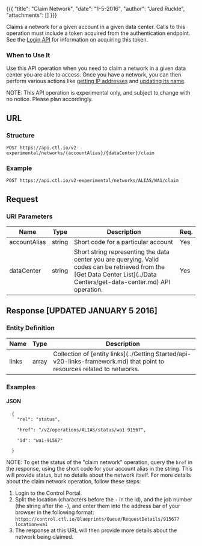 {{{
  "title": "Claim Network",
  "date": "1-5-2016",
  "author": "Jared Ruckle",
  "attachments": []
}}}

Claims a network for a given account in a given data center. Calls to this operation must include a token acquired from the authentication endpoint. See the [Login API](../Authentication/login.md) for information on acquiring this token.

### When to Use It

Use this API operation when you need to claim a network in a given data center you are able to access. Once you have a network, you can then perform various actions like [getting IP addresses](../Networks/get-ip-address-list.md) and [updating its name](../Networks/update-network.md).

  NOTE: This API operation is experimental only, and subject to change with no notice. Please plan accordingly.

## URL

### Structure

    POST https://api.ctl.io/v2-experimental/networks/{accountAlias}/{dataCenter}/claim

### Example

    POST https://api.ctl.io/v2-experimental/networks/ALIAS/WA1/claim

## Request

### URI Parameters

| Name | Type | Description | Req. |
| --- | --- | --- | --- |
| accountAlias | string | Short code for a particular account | Yes |
| dataCenter | string | Short string representing the data center you are querying. Valid codes can be retrieved from the [Get Data Center List](../Data Centers/get-data-center.md) API operation. | Yes |

## Response [UPDATED JANUARY 5 2016]

### Entity Definition

| Name | Type | Description |
| --- | --- | --- |
| links | array | Collection of [entity links](../Getting Started/api-v20-links-framework.md) that point to resources related to networks. |

### Examples

#### JSON
```
  {
    "rel": "status",

    "href": "/v2/operations/ALIAS/status/wa1-91567",

    "id": "wa1-91567"

  }
```

NOTE: To get the status of the "claim network" operation, query the `href` in the response, using the short code for your account alias in the string. This will provide status, but no details about the network itself. For more details about the claim network operation, follow these steps:

1. Login to the Control Portal.
2. Split the location (characters before the `-` in the id), and the job number (the string after the `-`), and enter them into the address bar of your browser in the following format: `https://control.ctl.io/Blueprints/Queue/RequestDetails/91567?location=wa1`
3. The response at this URL will then provide more details about the network being claimed.
